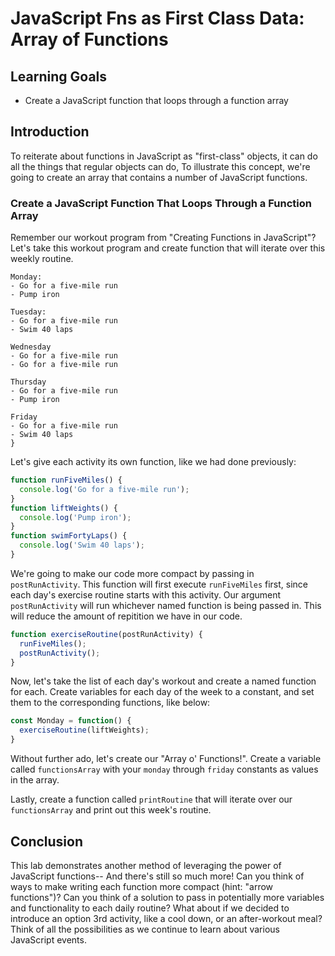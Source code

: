 # JavaScript Fns as First Class Data: Array of Functions

## Learning Goals

- Create a JavaScript function that loops through a function array

## Introduction

To reiterate about functions in JavaScript as "first-class" objects, it can
do all the things that regular objects can do, To illustrate this concept,
we're going to create an array that contains a number of JavaScript functions.

### Create a JavaScript Function That Loops Through a Function Array

Remember our workout program from "Creating Functions in JavaScript"? Let's take
this workout program and create function that will iterate over this weekly
routine.

```
Monday:  
- Go for a five-mile run
- Pump iron

Tuesday:
- Go for a five-mile run
- Swim 40 laps

Wednesday 
- Go for a five-mile run
- Go for a five-mile run

Thursday
- Go for a five-mile run
- Pump iron

Friday
- Go for a five-mile run
- Swim 40 laps
}
```

Let's give each activity its own function, like we had done previously:
```js
function runFiveMiles() {
  console.log('Go for a five-mile run');
}
function liftWeights() {
  console.log('Pump iron');
}
function swimFortyLaps() {
  console.log('Swim 40 laps');
}
```

We're going to make our code more compact by passing in `postRunActivity`.
This function will first execute `runFiveMiles` first, since each day's exercise
routine starts with this activity. Our argument `postRunActivity` will run whichever
named function is being passed in. This will reduce the amount of repitition we have
in our code.

```js
function exerciseRoutine(postRunActivity) {
  runFiveMiles();
  postRunActivity();
}
```

Now, let's take the list of each day's workout and create a named function for each. 
Create variables for each day of the week to a constant, and set them to the corresponding
functions, like below:

```js
const Monday = function() {
  exerciseRoutine(liftWeights);
}
```

Without further ado, let's create our "Array o' Functions!". Create a variable
called `functionsArray` with your `monday` through `friday` constants as values
in the array.

Lastly, create a function called `printRoutine` that will iterate over our `functionsArray`
and print out this week's routine.

## Conclusion

This lab demonstrates another method of leveraging the power of JavaScript functions--
And there's still so much more! Can you think of ways to make writing each function
more compact (hint: "arrow functions")? Can you think of a solution to pass in 
potentially more variables and functionality to each daily routine? What about if we
decided to introduce an option 3rd activity, like a cool down, or an after-workout meal?
Think of all the possibilities as we continue to learn about various JavaScript events.
